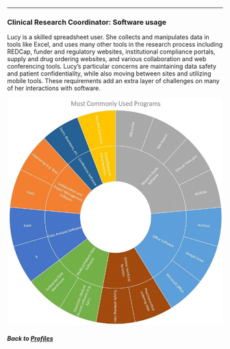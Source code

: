 ---
### Clinical Research Coordinator: Software usage

Lucy is a skilled spreadsheet user. She collects and manipulates data in tools like Excel, and uses many other tools in the research process including REDCap, funder and regulatory websites, institutional compliance portals, supply and drug ordering websites, and various collaboration and web conferencing tools. Lucy’s particular concerns are maintaining data safety and patient confidentiality, while also moving between sites and utilizing mobile tools. These requirements add an extra layer of challenges on many of her interactions with software.

![](../../images/ClinicalResearchCoordinator_SC.jpg)

##### Back to [Profiles](index.md)
